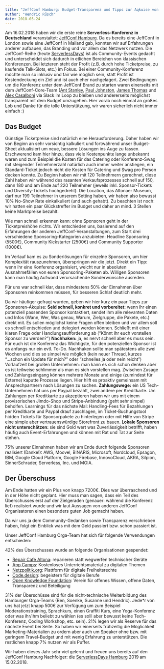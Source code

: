 ```yaml
---
title: "JeffConf Hamburg: Budget-Transparenz und Tipps zur Aqkuise von Sponsoren"
author: "Hendric Rüsch"
date: 2018-05-24
---
```


Am 16.02.2018 haben wir die erste reine **Serverless-Konferenz in Deutschland** veranstaltet: [JeffConf Hamburg](https://hamburg.jeffconf.com). Da es bereits eine JeffConf in London sowie eine JeffConf in Mailand gab, konnten wir auf  Erfahrungen anderer aufbauen, das Branding und vor allem das Netzwerk nutzen. 
Die JeffConf-Reihe (heute [ServerlessDays](https://serverlessdays.io)) ist als Community-Events gedacht und unterscheidet sich dadurch in etlichen Bereichen von klassischen Konferenzen. Bei letzteren steht der Profit (z.B. durch hohe Ticketpreise, zu kaufende Talk-Slots, etc.) im Fokus. 
Bei einer Community-Konferenz möchte man so inklusiv und fair wie möglich sein, statt Profit ist Kostendeckung ein Ziel und ist auch eher nachgelagert. 
Zwei Bedingungen um die Konferenz unter dem JeffConf Brand zu starten waren einerseits mit dem JeffConf-Core-Team ([Ant Stanley](https://twitter.com/IamStan), [Paul Johnston](https://twitter.com/PaulDJohnston), [James Thomas](https://twitter.com/thomasj) und [Alex Casalboni](https://twitter.com/alex_casalboni) via Slack im Loop zu bleiben und andererseits möglichst transparent mit dem Budget umzugehen. Hier vorab noch einmal an großes Lob und Danke für die tolle Unterstützung, wir waren sicherlich nicht immer einfach :)

## Das Budget
Günstige Ticketpreise sind natürlich eine Herausforderung. Daher haben wir von Beginn an sehr vorsichtig kalkuliert und fortwährend unser Budget-Sheet aktualisiert um neue, bessere Lösungen ins Auge zu fassen.
Erschwerend kam hier hinzu, dass viele Kostenpunkte lange unbekannt waren und zum Beispiel die Kosten für das Catering oder Konferenz-Swag mit steigender Teilnehmerzahl natürlich auch immer weiter anstiegen, ein Standard-Ticket jedoch nicht die Kosten für Catering und Swag pro Person decken konnte.
Zu Beginn haben wir mit 120 Teilnehmern gerechnet, diese Zahl haben wir während des rasanten Verkaufsprozesses schnell auf 150, dann 180 und am Ende auf 220 Teilnehmer (jeweils inkl. Sponsor-Tickets und Diversity-Tickets hochgedreht). Die Location, das Altonaer Museum, darf nur 199 Teilnehmer in unserem Setting haben, wir haben also bewusst 10% No-Show Rate einkalkuliert (und auch gehabt). 
Zu beachten ist noch: wir hatten ein paar Glückstreffer im Budget und daher an mind. 3 Stellen keine Marktpreise bezahlt.

Wie man schnell erkennen kann: ohne Sponsoren geht in der Ticketpreishöhe nichts.
Wir entschieden uns, basierend auf den Erfahrungen der anderen JeffConf-Veranstaltungen, zum Start drei verschiedene Sponsoring-Kategorien anzubieten: Headline Sponsoring (5500€), Community Kickstarter (2500€) und Community Supporter (1000€).

Im Verlauf kam es zu Sonderlösungen für einzelne Sponsoren, um hier Komplexität rauszunehmen, überspringen wir die jetzt.  Direkt ein Tipp: wenn ihr eine Konferenz organisiert, weicht nur in absoluten Ausnahmefällen von euren Sponsoring-Paketen ab. Willigen Sponsoren kann man häufig Aufwand verursachende Sonderwünsche ausreden.

Für uns war schnell klar, dass mindestens 50% der Einnahmen über Sponsoren reinkommen müssen, für besseren Schlaf deutlich mehr.

Da wir häufiger gefragt wurden, geben wir hier kurz ein paar Tipps zur Sponsoren-Akquise:
**Seid schnell, konkret und vorbereitet:** wenn ihr einen potenziell passenden Sponsor  kontaktiert, sendet ihm alle relevanten Daten und Infos (Wann, Wer, Was genau, Warum, Zielgruppe, die Pakete, etc.) direkt mit. Es sollen möglichst keine Fragen offen bleiben und vor allem soll es schnell entschieden und delegiert werden können. Schließt mit einer klaren Frage oder Handlungsaufforderung ab (“Könnt ihr euch vorstellen Sponsor zu werden?”)
**Nachhaken:** ja, es nervt schnell aber es muss sein. Für euch ist die Konferenz das Wichtigste, für den potenziellen Sponsor ist es anfangs nur ein evtl. To-Do. Nachhaken sollte man spätestens alle zwei Wochen und dies so simpel wie möglich (kein neuer Thread, kurzes “...schon ein Update für mich?” oder “schnelles ja oder nein reicht”)
Vorlaufzeit bei großen Unternehmen: man kann es sich schon denken aber es ist teilweise schlimmer als man es sich vorstellen mag. Zwischen Zusage und Zahlungseingang können mehrere Monate und einige (zumindest für Externe) kaputte Prozesse liegen. Hier hilft es proaktiv gemeinsam mit Ansprechpartnern nach Lösungen zu suchen.
**Zahlungswege:** ein US Tech-Unternehmen hat uns  per Paypal bezahlt, zwei andere per Kreditkarte. Um Zahlungen per Kreditkarte zu akzeptieren haben wir uns mit einem provisorischen Jimdo-Shop und Stripe-Anbindung (geht sehr simpel) beholfen. Learnings für das nächste Mal: Handling-Fees für Bezahlungen per Kreditkarte und Paypal drauf zuschlagen, im Ticket-Buchungstool hidden Tickets für Sponsorpakete zu hinterlegen oder mit Hilfe von Stripe eine simple aber vertrauenswürdige Storefront zu bauen.
**Lokale Sponsoren nicht unterschätzen:** sie sind Gold wert was Zuverlässigkeit betrifft, haben häufig auch Event-Erfahrungen und können mit Rat und Tat zur Seite stehen.

75% unserer Einnahmen haben wir am Ende durch folgende Sponsoren realisiert (Danke!):
AWS, Moovel, BINARIS, Microsoft, Nordcloud, Epsagon, IBM, Google Cloud Platform, Google Firebase,  InnovoCloud, AKRA, Silpion, SinnerSchrader, Serverless, Inc. und MOIA.


## Der Überschuss
Am Ende hatten wir ein Plus von knapp 7200€. Dies war überraschend und in der Höhe nicht geplant. Hier muss man sagen, dass ein Teil des Überschusses erst auf der Zielgeraden (genauer: während die Konferenz lief) realisiert wurde und wir laut Aussagen von anderen JeffConf Organisatoren einen besonders guten Job gemacht haben.


Da wir uns ja dem Community-Gedanken sowie Transparenz verschrieben haben, folgt ein Einblick was mit dem Geld passiert bzw. schon passiert ist.

Unser JeffConf Hamburg Orga-Team hat sich für folgende Verwendungen entschieden:

42% des Überschusses wurde an folgende Organisationen gespendet:
- [Repair Café Altona](http://haus-drei.de/projekt/repair-cafe/): reparieren statt wegwerfen technischer Geräte
- [App Camps](https://appcamps.de/): Kostenloses Unterrichtsmaterial zu digitalen Themen
- [Netzpolitik.org](https://netzpolitik.org): Plattform für digitale Freiheitsrechte
- [Code.design](https://code.design): begeistern für digitale Berufe
- [Open Knowledge Foundation](https://okfn.de/): Verein für offenes Wissen, offene Daten, Transparenz und Beteiligung

31% der Überschüsse sind für die nicht-technische Weiterbildung des Hamburger Orga-Teams (Ben, Soenke, Susanne und Hendric). Jede\*r von uns hat jetzt knapp 500€ zur Verfügung um zum Beispiel Moderationstraining, Sprachkurs, einen Graffiti Kurs, eine Yoga-Konferenz oder was ihr/ihm beliebt zu wählen (es solll aber bewusst keine Tech-Konferenz, Coding Workshop, etc. sein).
21% legen wir als Reserve für das nächste Event bei Seite. So haben wir einerseits frühzeitig die Möglichkeit Marketing-Materialien zu ordern aber auch um Speaker ohne bzw. mit geringem Travel-Budget und mit wenig Erfahrung zu unterstützen. 
Die restlichen knapp 7% nutzen wir als Puffer.


Wir haben dieses Jahr sehr viel gelernt und freuen uns bereits auf den JeffConf Hamburg Nachfolger:
die [ServerlessDays Hamburg](https://serverlessdays.io/) 2019 am 15.02.2018. 
